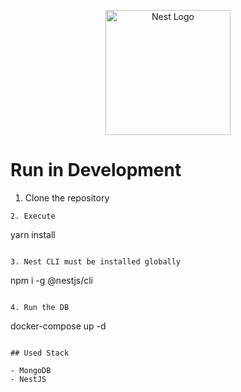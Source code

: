 <p align="center">
  <a href="http://nestjs.com/" target="blank"><img src="https://nestjs.com/img/logo-small.svg" width="200" alt="Nest Logo" /></a>
</p>

# Run in Development

1. Clone the repository

```
2. Execute

```

yarn install

```

3. Nest CLI must be installed globally

```

npm i -g @nestjs/cli

```

4. Run the DB

```

docker-compose up -d

```

## Used Stack

- MongoDB
- NestJS
```

